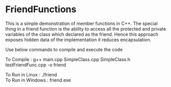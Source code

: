 # FriendFunctions
This is a simple demonstration of member functions in C++. The special thing in a friend function is the ability to access all the protected and private variables  of the class which declared as the friend. Hence this approach exposes hidden data of the implementation it reduces encapsulation. 

Use below commands to compile and execute the code

To Compile : g++ main.cpp SimpleClass.cpp SimpleClass.h testFriendFunc.cpp -o friend

To Run in Linux : ./friend 	
To Run in Windows : friend.exe
